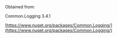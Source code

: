 Obtained from:

Common.Logging 3.4.1

[https://www.nuget.org/packages/Common.Logging/](https://www.nuget.org/packages/Common.Logging/)
